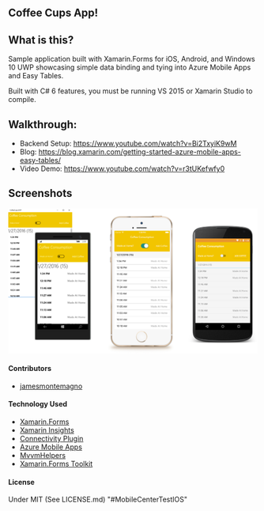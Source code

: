 ## Coffee Cups App!

## What is this?
Sample application built with Xamarin.Forms for iOS, Android, and Windows 10 UWP showcasing simple data binding and tying into Azure Mobile Apps and Easy Tables. 

Built with C# 6 features, you must be running VS 2015 or Xamarin Studio to compile.

## Walkthrough:
* Backend Setup: https://www.youtube.com/watch?v=Bi2TxyiK9wM
* Blog: https://blog.xamarin.com/getting-started-azure-mobile-apps-easy-tables/
* Video Demo: https://www.youtube.com/watch?v=r3tUKefwfy0

## Screenshots
![](Art/apps.png)


#### Contributors
* [jamesmontemagno](https://github.com/jamesmontemagno)

#### Technology Used
* [Xamarin.Forms](http://xamarin.com/forms)
* [Xamarin Insights](http://xamarin.com/insights)
* [Connectivity Plugin](http://github.com/jamesmontemagno/Xamarin.Plugins)
* [Azure Mobile Apps](https://components.xamarin.com/view/azure-mobile-client)
* [MvvmHelpers](https://github.com/jamesmontemagno/mvvm-helpers)
* [Xamarin.Forms Toolkit](https://github.com/jamesmontemagno/xamarin.forms-toolkit)

#### License
Under MIT (See LICENSE.md)
"#MobileCenterTestIOS" 
